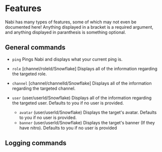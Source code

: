 # Features
Nabi has many types of features, some of which may not even be documented here! Anything displayed in a bracket is a 
required argument, and anything displayed in paranthesis is something optional.

## General commands

* ``ping``
Pings Nabi and displays what your current ping is.

* ``role`` [channel/roleId/Snowflake] 
Displays all of the information regarding the targeted role. 

* ``channel`` [channel/channelId/Snowflake]
Displays all of the information regarding the targeted channel. 

* ``user`` (user/userId/Snowflake)
Displays all of the information regarding the targeted user. Defaults to you if no user is provided.
  * ``avatar`` (user/userId/Snowflake)
    Displays the target's avatar. Defaults to you if no user is provided.
  * ``banner`` (user/userId/Snowflake)
    Displays the target's banner (If they have nitro). Defaults to you if no user is provided

## Logging commands

